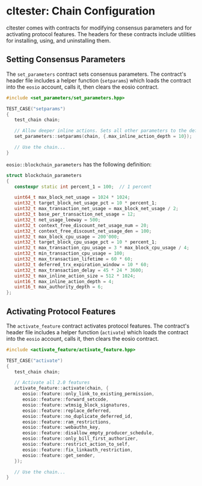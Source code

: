 # cltester: Chain Configuration

cltester comes with contracts for modifying consensus parameters and for activating protocol features. The headers for these contracts include utilities for installing, using, and uninstalling them.

## Setting Consensus Parameters

The `set_parameters` contract sets consensus parameters. The contract's header file includes a helper function (`setparams`) which loads the contract into the `eosio` account, calls it, then clears the eosio contract.

```c++
#include <set_parameters/set_parameters.hpp>

TEST_CASE("setparams")
{
   test_chain chain;

   // Allow deeper inline actions. Sets all other parameters to the default.
   set_parameters::setparams(chain, {.max_inline_action_depth = 10});

   // Use the chain...
}
```

```eosio::blockchain_parameters``` has the following definition:

```c++
struct blockchain_parameters
{
   constexpr static int percent_1 = 100;  // 1 percent

   uint64_t max_block_net_usage = 1024 * 1024;
   uint32_t target_block_net_usage_pct = 10 * percent_1;
   uint32_t max_transaction_net_usage = max_block_net_usage / 2;
   uint32_t base_per_transaction_net_usage = 12;
   uint32_t net_usage_leeway = 500;
   uint32_t context_free_discount_net_usage_num = 20;
   uint32_t context_free_discount_net_usage_den = 100;
   uint32_t max_block_cpu_usage = 200'000;
   uint32_t target_block_cpu_usage_pct = 10 * percent_1;
   uint32_t max_transaction_cpu_usage = 3 * max_block_cpu_usage / 4;
   uint32_t min_transaction_cpu_usage = 100;
   uint32_t max_transaction_lifetime = 60 * 60;
   uint32_t deferred_trx_expiration_window = 10 * 60;
   uint32_t max_transaction_delay = 45 * 24 * 3600;
   uint32_t max_inline_action_size = 512 * 1024;
   uint16_t max_inline_action_depth = 4;
   uint16_t max_authority_depth = 6;
};
```

## Activating Protocol Features

The `activate_feature` contract activates protocol features. The contract's header file includes a helper function (`activate`) which loads the contract into the `eosio` account, calls it, then clears the eosio contract.

```c++
#include <activate_feature/activate_feature.hpp>

TEST_CASE("activate")
{
   test_chain chain;

   // Activate all 2.0 features
   activate_feature::activate(chain, {
      eosio::feature::only_link_to_existing_permission,
      eosio::feature::forward_setcode,
      eosio::feature::wtmsig_block_signatures,
      eosio::feature::replace_deferred,
      eosio::feature::no_duplicate_deferred_id,
      eosio::feature::ram_restrictions,
      eosio::feature::webauthn_key,
      eosio::feature::disallow_empty_producer_schedule,
      eosio::feature::only_bill_first_authorizer,
      eosio::feature::restrict_action_to_self,
      eosio::feature::fix_linkauth_restriction,
      eosio::feature::get_sender,
   });

   // Use the chain...
}
```
